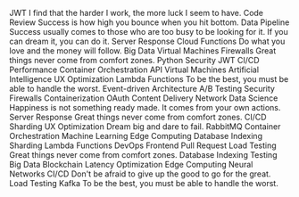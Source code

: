 JWT I find that the harder I work, the more luck I seem to have. Code Review Success is how high you bounce when you hit bottom. Data Pipeline Success usually comes to those who are too busy to be looking for it. If you can dream it, you can do it. Server Response Cloud Functions Do what you love and the money will follow. Big Data Virtual Machines Firewalls Great things never come from comfort zones. Python
Security JWT CI/CD Performance Container Orchestration API Virtual Machines Artificial Intelligence UX Optimization Lambda Functions To be the best, you must be able to handle the worst. Event-driven Architecture
A/B Testing Security Firewalls Containerization OAuth Content Delivery Network Data Science Happiness is not something ready made. It comes from your own actions. Server Response Great things never come from comfort zones. CI/CD Sharding UX Optimization Dream big and dare to fail.
RabbitMQ Container Orchestration Machine Learning Edge Computing Database Indexing Sharding Lambda Functions DevOps Frontend Pull Request Load Testing
Great things never come from comfort zones. Database Indexing Testing Big Data Blockchain Latency Optimization Edge Computing Neural Networks CI/CD Don't be afraid to give up the good to go for the great. Load Testing Kafka To be the best, you must be able to handle the worst.
